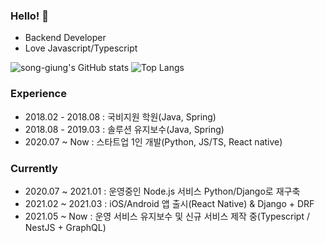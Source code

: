 ### Hello! 👋

- Backend Developer
- Love Javascript/Typescript

![song-giung's GitHub stats](https://github-readme-stats.vercel.app/api?username=song-giung&count_private=true&show_icons=true&include_all_commits=true)
![Top Langs](https://github-readme-stats.vercel.app/api/top-langs/?username=song-giung&hide=html,css&layout=compact&count_private=true)



### Experience

- 2018.02 - 2018.08 : 국비지원 학원(Java, Spring)
- 2018.08 - 2019.03 : 솔루션 유지보수(Java, Spring)
- 2020.07 ~ Now : 스타트업 1인 개발(Python, JS/TS, React native)

### Currently

- 2020.07 ~ 2021.01 : 운영중인 Node.js 서비스 Python/Django로 재구축
- 2021.02 ~ 2021.03 : iOS/Android 앱 출시(React Native) & Django + DRF
- 2021.05 ~ Now : 운영 서비스 유지보수 및 신규 서비스 제작 중(Typescript / NestJS + GraphQL)
